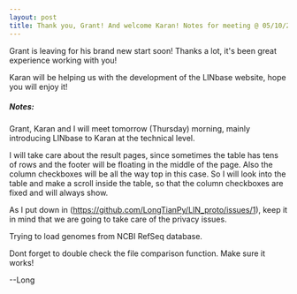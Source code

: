 ```yaml
---
layout: post
title: Thank you, Grant! And welcome Karan! Notes for meeting @ 05/10/2017
---
```


Grant is leaving for his brand new start soon! Thanks a lot, it's been great experience working with you!

Karan will be helping us with the development of the LINbase website, hope you will enjoy it!

##### Notes:
Grant, Karan and I will meet tomorrow (Thursday) morning, mainly introducing LINbase to Karan at the technical level.

I will take care about the result pages, since sometimes the table has tens of rows and the footer will be floating in the middle of the page. Also the column checkboxes will be all the way top in this case. So I will look into the 
table and make a scroll inside the table, so that the column checkboxes are fixed and will always show.

As I put down in (https://github.com/LongTianPy/LIN_proto/issues/1), keep it in mind that we are going to take care
 of the privacy issues.

Trying to load genomes from NCBI RefSeq database.

Dont forget to double check the file comparison function. Make sure it works!

--Long
